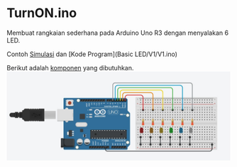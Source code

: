 # TurnON.ino
Membuat rangkaian sederhana pada Arduino Uno R3 dengan menyalakan 6 LED.

Contoh [Simulasi](https://www.tinkercad.com/things/e9bdLlC7P7e-basic-led-v1?sharecode=yS8nVPOOiQR4nX7Nx3PrUGA-vXN-IU0OGI5As3gvhWI) dan [Kode Program](Basic LED/V1/V1.ino)

Berikut adalah [komponen](/Basic%20LED/Components/V1.csv) yang dibutuhkan.
![](/Basic%20LED/TurnON.png)
